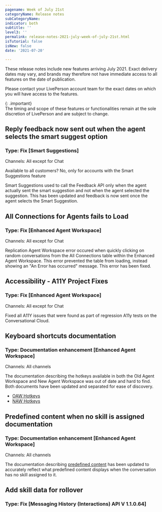 ```yaml
---
pagename: Week of July 21st
categoryName: Release notes
subCategoryName: 
indicator: both
subtitle: ''
level3: ''
permalink: release-notes-2021-july-week-of-july-21st.html
isTutorial: false
isNew: false
date: '2021-07-20'

---
```


These release notes include new features arriving July 2021. Exact delivery dates may vary, and brands may therefore not have immediate access to all features on the date of publication.

Please contact your LivePerson account team for the exact dates on which you will have access to the features.

{: .important}  
The timing and scope of these features or functionalities remain at the sole discretion of LivePerson and are subject to change.

## Reply feedback now sent out when the agent selects the smart suggest option
### Type: Fix [Smart Suggestions]
  
Channels: All except for Chat

Available to all customers? No, only for accounts with the Smart Suggestions feature

Smart Suggestions used to call the Feedback API only when the agent actually sent the smart suggestion and not when the agent selected the suggestion. This has been updated and feedback is now sent once the agent selects the Smart Suggestion. 


## All Connections for Agents fails to Load 
### Type: Fix [Enhanced Agent Workspace]

Channels: All except for Chat

Replication Agent Workspace error occured when quickly clicking on random conversations from the All Connections table within the Enhanced Agent Workspace. This error prevented the table from loading, instead showing an "An Error has occurred" message. This error has been fixed.

## Accessibility -  A11Y Project Fixes
### Type: Fix [Enhanced Agent Workspace]

Channels: All except for Chat

Fixed all A11Y issues that were found as part of regression A11y tests on the Conversational Cloud.

## Keyboard shortcuts documentation 
### Type: Documentation enhancement [Enhanced Agent Workspace]

Channels: All channels

The documentation describing the hotkeys available in both the Old Agent Workspace and New Agent Workspace was out of date and hard to find. Both documents have been updated and separated for ease of discovery.
* [OAW Hotkeys](https://knowledge.liveperson.com/agent-manager-workspace-agent-tools-for-live-chat-hotkeys.html)
* [NAW Hotkeys](https://knowledge.liveperson.com/agent-manager-workspace-agent-tools-for-messaging-enhanced-agent-workspace-for-messaging-hotkeys.html)

## Predefined content when no skill is assigned documentation
### Type: Documentation enhancement [Enhanced Agent Workspace]

Channels: All channels

The documentation describing [predefined content](https://knowledge.liveperson.com/agent-manager-workspace-workspace-configuration-predefined-content-overview.html)  has been updated to accurately reflect what predefined content displays when the conversation has no skill assigned to it. 

## Add skill data for rollover 
### Type: Fix [Messaging History (Interactions) API V 1.1.0.64]


